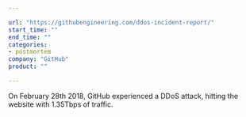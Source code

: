 ```yaml
---

url: "https://githubengineering.com/ddos-incident-report/"
start_time: ""
end_time: ""
categories:
- postmortem
company: "GitHub"
product: ""

---
```


On February 28th 2018, GitHub experienced a DDoS attack, hitting the website with 1.35Tbps of traffic.
